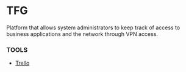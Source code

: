 # TFG 

Platform that allows system administrators to keep track of access to business applications and the network through VPN access.

### TOOLS

* [Trello](https://trello.com/)